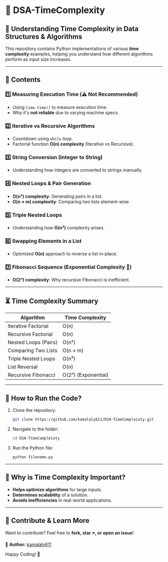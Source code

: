 # 🚀 DSA-TimeComplexity

## 📌 Understanding Time Complexity in Data Structures & Algorithms

This repository contains Python implementations of various **time complexity** examples, helping you understand how different algorithms perform as input size increases.

---

## 📂 Contents

### 1️⃣ Measuring Execution Time (⚠️ Not Recommended)
- Using `time.time()` to measure execution time.
- Why it's **not reliable** due to varying machine specs.

### 2️⃣ Iterative vs Recursive Algorithms
- Countdown using `while` loop.
- Factorial function **O(n) complexity** (Iterative vs Recursive).

### 3️⃣ String Conversion (Integer to String)
- Understanding how integers are converted to strings manually.

### 4️⃣ Nested Loops & Pair Generation
- **O(n²) complexity**: Generating pairs in a list.
- **O(n × m) complexity**: Comparing two lists element-wise.

### 5️⃣ Triple Nested Loops
- Understanding how **O(n³)** complexity arises.

### 6️⃣ Swapping Elements in a List
- Optimized **O(n)** approach to reverse a list in-place.

### 7️⃣ Fibonacci Sequence (Exponential Complexity 🚨)
- **O(2ⁿ) complexity**: Why recursive Fibonacci is inefficient.

---

## ⏳ Time Complexity Summary

| **Algorithm**           | **Time Complexity** |
|------------------------|--------------------|
| Iterative Factorial    | O(n)               |
| Recursive Factorial    | O(n)               |
| Nested Loops (Pairs)   | O(n²)              |
| Comparing Two Lists    | O(n × m)           |
| Triple Nested Loops    | O(n³)              |
| List Reversal         | O(n)               |
| Recursive Fibonacci    | O(2ⁿ) (Exponential) |

---

## 🚀 How to Run the Code?

1. Clone the repository:
   ```sh
   git clone https://github.com/kamalaly611/DSA-TimeCompleixty.git
   ```
2. Navigate to the folder:
   ```sh
   cd DSA-TimeCompleixty
   ```
3. Run the Python file:
   ```sh
   python filename.py
   ```

---

## 🤔 Why is Time Complexity Important?

- **Helps optimize algorithms** for large inputs.
- **Determines scalability** of a solution.
- **Avoids inefficiencies** in real-world applications.

---

## 🔗 Contribute & Learn More

Want to contribute? Feel free to **fork, star ⭐, or open an issue**!

📩 **Author:** [kamalaly611](https://github.com/kamalaly611)

Happy Coding! 🚀
